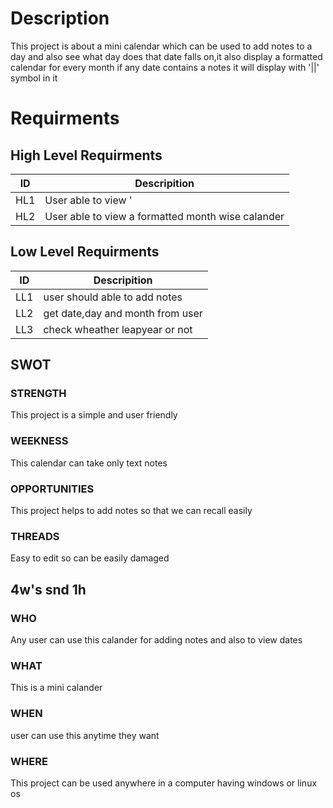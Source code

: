 # Description
This project is about a mini calendar which can be used to add notes to a day and also see what day does that date falls on,it also display a formatted calendar for every month if any date contains a notes it will display with '||' symbol in it
# Requirments
## High Level Requirments
 |ID|Descripition|
 |---|---|
 |HL1| User able to view '||' in the day containing notes |
 |HL2| User able to view a formatted month wise calander |
## Low Level Requirments
|ID|Descripition|
|---|---|
|LL1| user should able to add notes   |
|LL2| get date,day and month from user|
|LL3| check wheather leapyear or not  |
## SWOT
 ### STRENGTH
  This project is a simple and user friendly
 ### WEEKNESS
  This calendar can take only text notes
 ### OPPORTUNITIES
 This project helps to add notes so that we can recall easily
 ### THREADS
 Easy to edit so can be easily damaged
## 4w's snd 1h
### WHO
Any user can use this calander for adding notes and also to view dates
### WHAT
This is a mini calander
### WHEN
user can use this anytime they want
### WHERE
This project can be used anywhere in a computer having windows or linux os
